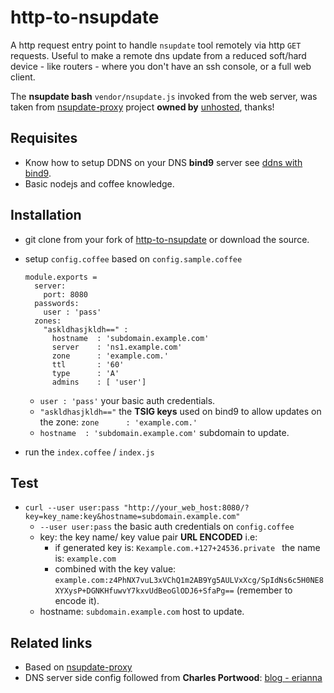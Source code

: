http-to-nsupdate
================

A http request entry point to handle ``nsupdate`` tool remotely via http ``GET`` requests. Useful to make a remote dns update from a reduced soft/hard device - like routers - where you don't have an ssh console, or a full web client.

The **nsupdate bash** ``vendor/nsupdate.js`` invoked from the web server, was taken from [nsupdate-proxy](https://github.com/unhosted/nsupdate-proxy) project **owned by** [unhosted](https://github.com/unhosted), thanks!

Requisites
--

* Know how to setup DDNS on your DNS **bind9** server see [ddns with bind9](https://www.erianna.com/nsupdate-dynamic-dns-updates-with-bind9).
* Basic nodejs and coffee knowledge.

Installation
--
* git clone from your fork of [http-to-nsupdate](https://github.com/eerrecart/http-to-nsupdate) or download the source.
* setup ``config.coffee`` based on ``config.sample.coffee``
   
  ```
  module.exports =
    server:
      port: 8080
    passwords:
      user : 'pass'
    zones:
      "askldhasjkldh==" :
        hostname  : 'subdomain.example.com'
        server    : 'ns1.example.com'
        zone      : 'example.com.'
        ttl       : '60'
        type      : 'A'
        admins    : [ 'user']
  ```
  * `` user : 'pass' `` your basic auth credentials.
  * ``"askldhasjkldh=="`` the **TSIG keys** used on bind9 to allow updates on the zone: ``zone      : 'example.com.'``
  * ``hostname  : 'subdomain.example.com'`` subdomain to update.
  
* run the ``index.coffee`` / ``index.js``

Test
--
* ``curl --user user:pass "http://your_web_host:8080/?key=key_name:key&hostname=subdomain.example.com"``
    *  ``--user user:pass`` the basic auth credentials on ``config.coffee``
    * key: the key name/ key value pair **URL ENCODED** i.e:
        * if generated key is: ``Kexample.com.+127+24536.private `` the name is: ``example.com``
        * combined with the key value: ``example.com:z4PhNX7vuL3xVChQ1m2AB9Yg5AULVxXcg/SpIdNs6c5H0NE8XYXysP+DGNKHfuwvY7kxvUdBeoGlODJ6+SfaPg==`` (remember to encode it).
    * hostname: ``subdomain.example.com`` host to update.

Related links
--

* Based on [nsupdate-proxy](https://github.com/unhosted/nsupdate-proxy)
* DNS server side config followed from **Charles Portwood**: [blog - erianna](https://www.erianna.com/nsupdate-dynamic-dns-updates-with-bind9)
